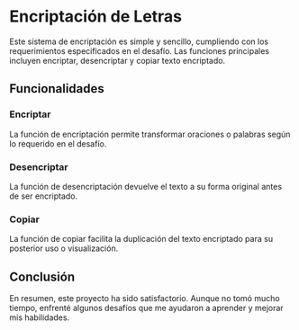# Encriptación de Letras

Este sistema de encriptación es simple y sencillo, cumpliendo con los requerimientos especificados en el desafío. Las funciones principales incluyen encriptar, desencriptar y copiar texto encriptado.

## Funcionalidades

### Encriptar

La función de encriptación permite transformar oraciones o palabras según lo requerido en el desafío.

### Desencriptar

La función de desencriptación devuelve el texto a su forma original antes de ser encriptado.

### Copiar

La función de copiar facilita la duplicación del texto encriptado para su posterior uso o visualización.

## Conclusión

En resumen, este proyecto ha sido satisfactorio. Aunque no tomó mucho tiempo, enfrenté algunos desafíos que me ayudaron a aprender y mejorar mis habilidades.
